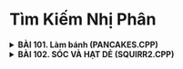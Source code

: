 # Tìm Kiếm Nhị Phân

<details>

<summary>
<b>
BÀI 101. Làm bánh (PANCAKES.CPP)
</b>
</summary>


<br>
Nhận định: Mỗi con gà sẽ có thời gian để trứng là t<sub>i</sub>. 

Sau thời gian là **T** thì con gà **i** sẽ để được phần trứng là **T/t<sub>i</sub>**.

Có **N** con gà và cần **x** quả trứng.

Nhận thấy nếu **T** càng lớn thì số lượng trứng càng nhiều. Nên mình sẽ tìm kiếm nhị phần để tìm ra thời gian nhỏ nhất để có **x** quả trứng.

Đầu tiên khoảng thời gian T có thể từ 1 đến 10<sup>18</sup>. Mình sẽ tìm kiếm nhị phân trong khoảng này.

```cpp

#include <bits/stdc++.h>

using namespace std;

int main() {
	int n;
	long long x, T;
	cin >> n >> x;
	vector<int> t(n);
	for (int i = 0; i < n; i++) {
		cin >> t[i];
	}
	long long l = 1, r = 1e18;
	long long ans = 0;
	while (l <= r) {
		long long m = (l + r) / 2;
		long long sum = 0;
		for (int i = 0; i < n; i++) {
			sum += m / t[i];
		}
		if (sum >= x) {
			ans = m;
			r = m - 1;
		} else {
			l = m + 1;
		}
	}
	cout << ans << endl;
	return 0;
}

```

</details>

<details>
<summary>
<b>
BÀI 102. SÓC VÀ HẠT DẺ (SQUIRR2.CPP)
</b>
</summary>

<br>
Nhận định: Mỗi cây hạt dẻ có thời gian chờ hạt đầu tiên là t<sub>i</sub>. Tiếp đó cứ sau mỗi thời gian là **p<sub>i</sub>** thì cây sẽ cho ra thêm 1 hạt dẻ.

Sau thời gian là **T** thì cây **i** sẽ cho ra được phần hạt dẻ là **(T - t<sub>i</sub>) / p<sub>i</sub>** + 1.

Nhận thấy nếu **T** càng lớn thì số lượng hạt dẻ càng nhiều. Có **M** cây hạt dẻ, **N** chú sóc và cần **K** hạt dẻ.

Nên mình sẽ tìm kiếm nhị phần trong **T**. Mỗi **T** chúng ta có được số lượng hạt dẻ của mỗi cây trong **M** cây, tìm **N** cây có nhiều hạt dẻ nhất. Nếu tổng số hạt dẻ của **N** cây đó >= **K**, thì đó có thể là đán án, tiếp tục tìm T nhỏ hơn. Ngược lại thì tìm T lớn hơn.

```cpp
#include <bits/stdc++.h>

using namespace std;

int main() {
	int m, n, k;
	cin >> m >> n >> k;
	vector<int> t(m), p(m);
	for (int i = 0; i < m; i++) {
		cin >> t[i];
	}
	for (int i = 0; i < m; i++) {
		cin >> p[i];
	}
	long long l = 0, r = 1e18;
	long long ans = 0;
	while (l <= r) {
		long long T = (l + r) / 2;
		vector<long long> a(m);
		for (int i = 0; i < m; i++) {
			a[i] = (T - t[i]) / p[i] + 1;
		}
		sort(a.begin(), a.end(), greater<long long>());
		long long sum = 0;
		for (int i = 0; i < n; i++) {
			sum += a[i];
		}
		if (sum >= k) {
			ans = T;
			r = T - 1;
		} else {
			l = T + 1;
		}
	}
	cout << ans << endl;
	return 0;
}
```

</details>